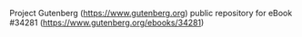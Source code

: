 Project Gutenberg (https://www.gutenberg.org) public repository for eBook #34281 (https://www.gutenberg.org/ebooks/34281)

